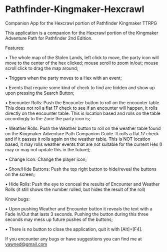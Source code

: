 # Pathfinder-Kingmaker-Hexcrawl
Companion App for the Hexcrawl portion of Pathfinder Kingmaker TTRPG

This application is a companion for the Hexcrawl portion of the Kingmaker Adventure Path for Pathfinder 2nd Edition.

Features:

• The whole map of the Stolen Lands, left click to move, the party icon will move to the center of the hex clicked; mouse scroll to zoom in/out; mouse scroll click to drag the map around;
  
• Triggers when the party moves to a Hex with an event;
  
• Events that require some kind of check to find are hidden and show up upon pressing the Search Button;

• Encounter Rolls: Push the Encounter button to roll on the encounter table. This does not roll a flat 17 check to see if an encounter will happen, it rolls directly on the encounter table. This is location based and rolls on the table accordingly to the Zone the party icon is;

• Weather Rolls: Push the Weather button to roll on the weather table found on the Kingmaker Adventure Path Companion Guide. It rolls a flat 17 check and if it passes it rolls again on the weather table. This is NOT location based, it may rolls weather events that are not suitable for the current Hex (I may or may not update this in the future);

• Change Icon: Change the player icon;

• Show/Hide Buttons: Push the top right button to hide/reveal the buttons on the screen;

• Hide Rolls: Push the eye to conceal the results of Encounter and Weather Rolls (it still shows the number rolled, but hides the result of the roll)

Know bugs:

• Upon pushing Weather and Encounter button it reveals the text with a Fade In/Out that lasts 3 seconds. Pushing the button during this three seconds may mess up future pushes of the buttons;

• There is no button to close the application, quit it with [Alt]+[F4].

If you encounter any bugs or have suggestions you can find me at vawned@gmail.com
